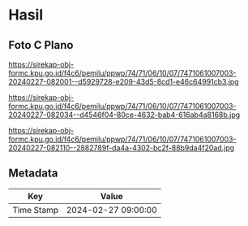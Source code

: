 # Hasil

## Foto C Plano

https://sirekap-obj-formc.kpu.go.id/f4c6/pemilu/ppwp/74/71/06/10/07/7471061007003-20240227-082001--d5929728-e209-43d5-8cd1-e46c64991cb3.jpg

https://sirekap-obj-formc.kpu.go.id/f4c6/pemilu/ppwp/74/71/06/10/07/7471061007003-20240227-082034--d4546f04-80ce-4632-bab4-616ab4a8168b.jpg

https://sirekap-obj-formc.kpu.go.id/f4c6/pemilu/ppwp/74/71/06/10/07/7471061007003-20240227-082110--2882789f-da4a-4302-bc2f-88b9da4f20ad.jpg


## Metadata

| Key        | Value               |
| ---------- | ------------------- |
| Time Stamp | 2024-02-27 09:00:00 |



